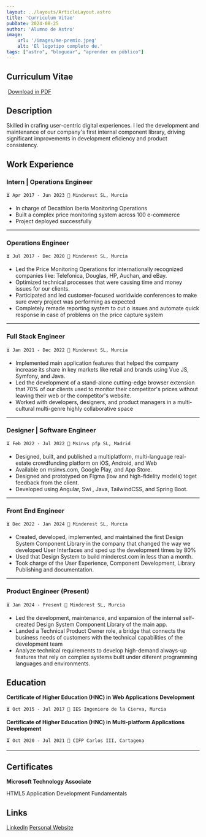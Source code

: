 ```yaml
---
layout: ../layouts/ArticleLayout.astro
title: 'Curriculum Vitae'
pubDate: 2024-08-25
author: 'Alumno de Astro'
image:
    url: '/images/me-premio.jpeg'
    alt: 'El logotipo completo de.'
tags: ["astro", "bloguear", "aprender en público"]
---
```



## Curriculum Vitae

 [Download in PDF](/cv.pdf)

## Description

 Skilled in crafing user-centric digital experiences. I led the
 development and maintenance of our company's first internal component
 library, driving significant improvements in development eficiency and
 product consistency.

## Work Experience


###  Intern | Operations Engineer

```
⏳ Apr 2017 - Jun 2023 📍 Minderest SL, Murcia
```


 - In charge of Decathlon Iberia Monitoring Operations
 - Built a complex price monitoring system across 100 e-commerce 
 - Project deployed successfully

 ---

###  Operations Engineer

```
⏳ Jul 2017 - Dec 2020 📍 Minderest SL, Murcia
```

- Led the Price Monitoring Operations for internationally recognized companies like: Telefonica, Douglas, HP, Auchan, and eBay.
- Optimized technical processes that were causing time and money issues for our clients.
- Participated and led customer-focused worldwide conferences to make sure every project was performing as expected
- Completely remade reporting system to cut o issues and automate quick response in case of problems on the price capture system

---

###  Full Stack Engineer

```
⏳ Jan 2021 - Dec 2022 📍 Minderest SL, Murcia
```

- Implemented main application features that helped the company increase its share in key markets like retail and brands using Vue JS, Symfony, and Java.
- Led the development of a stand-alone cutting-edge browser extension that 70% of our clients used to monitor their competitor's prices without leaving their web or the competitor's website.
- Worked with developers, designers, and product managers in a multi-cultural multi-genre highly collaborative space

---

###  Designer | Software Engineer

```
⏳ Feb 2022 - Jul 2022 📍 Msinvs pfp SL, Madrid
```

- Designed, built, and published a multiplatform, multi-language real-estate crowdfunding platform on iOS, Android, and Web
- Available on msinvs.com, Google Play, and App Store.
- Designed and prototyped on Figma (low and high-fidelity models) toget feedback from the client.
- Developed using Angular, Swi , Java, TailwindCSS, and Spring Boot.

---

###  Front End Engineer

```
⏳ Dec 2022 - Jan 2024 📍 Minderest SL, Murcia
```

- Created, developed, implemented, and maintained the first Design System Component Library in the company that changed the way we developed User Interfaces and sped up the development times by 80%
- Used that Design System to build minderest.com in less than a month.
- Took charge of the User Experience, Component Development, Library Publishing and documentation.

---

###  Product Engineer (Present)

```
⏳ Jan 2024 - Present 📍 Minderest SL, Murcia
```

- Led the development, maintenance, and expansion of the internal self-created Design System Component Library of the main app.
- Landed a Technical Product Owner role, a bridge that connects the business needs of customers with the technical capabilities of the development team
- Analyze technical requirements to develop high-demand always-up features that rely on complex systems built under diferent programming languages and environments.

## Education

**Certificate of Higher Education (HNC) in Web Applications Development**

```
⏳ Oct 2015 - Jul 2017 📍 IES Ingeniero de la Cierva, Murcia
```


**Certificate of Higher Education (HNC) in Multi-platform Applications Development**

```
⏳ Oct 2020 - Jul 2021 📍 CIFP Carlos III, Cartagena
```

--- 
 

##  Certificates

**Microsoft Technology Associate**

HTML5 Application Development Fundamentals


## Links

 [LinkedIn](https://www.linkedin.com/in/fernandomeseguerfernandez)
 [Personal Website](https://fernandomeseguer.com/)
